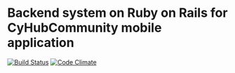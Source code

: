 # Backend system on Ruby on Rails for CyHubCommunity mobile application

[![Build Status](https://travis-ci.org/kortirso/cyhub_backend.svg?branch=master)](https://travis-ci.org/kortirso/cyhub_backend) [![Code Climate](https://codeclimate.com/github/kortirso/cyhub_backend/badges/gpa.svg)](https://codeclimate.com/github/kortirso/cyhub_backend)